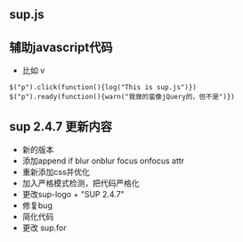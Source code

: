 ## sup.js
## 辅助javascript代码

 - 比如 v
```
$("p").click(function(){log("This is sup.js")})
$("p").ready(function(){warn("我做的蛮像jQuery的，但不是")})
```
## sup 2.4.7 更新内容
 - 新的版本
 - 添加append if blur onblur focus onfocus attr
 - 重新添加css并优化
 - 加入严格模式检测，把代码严格化
 - 更改sup-logo + "SUP 2.4.7"
 - 修复bug
 - 简化代码
 - 更改 sup.for
